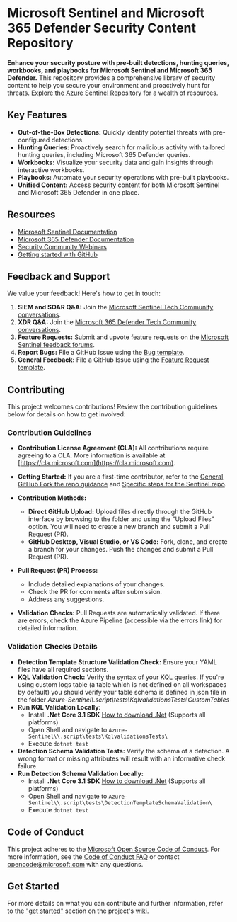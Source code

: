 # Microsoft Sentinel and Microsoft 365 Defender Security Content Repository

**Enhance your security posture with pre-built detections, hunting queries, workbooks, and playbooks for Microsoft Sentinel and Microsoft 365 Defender.** This repository provides a comprehensive library of security content to help you secure your environment and proactively hunt for threats. [Explore the Azure Sentinel Repository](https://github.com/Azure/Azure-Sentinel) for a wealth of resources.

## Key Features

*   **Out-of-the-Box Detections:** Quickly identify potential threats with pre-configured detections.
*   **Hunting Queries:** Proactively search for malicious activity with tailored hunting queries, including Microsoft 365 Defender queries.
*   **Workbooks:** Visualize your security data and gain insights through interactive workbooks.
*   **Playbooks:** Automate your security operations with pre-built playbooks.
*   **Unified Content:** Access security content for both Microsoft Sentinel and Microsoft 365 Defender in one place.

## Resources

*   [Microsoft Sentinel Documentation](https://go.microsoft.com/fwlink/?linkid=2073774&clcid=0x409)
*   [Microsoft 365 Defender Documentation](https://docs.microsoft.com/microsoft-365/security/defender/microsoft-365-defender?view=o365-worldwide)
*   [Security Community Webinars](https://aka.ms/securitywebinars)
*   [Getting started with GitHub](https://help.github.com/en#dotcom)

## Feedback and Support

We value your feedback!  Here's how to get in touch:

1.  **SIEM and SOAR Q&A:** Join the [Microsoft Sentinel Tech Community conversations](https://techcommunity.microsoft.com/t5/microsoft-sentinel/bd-p/MicrosoftSentinel).
2.  **XDR Q&A:** Join the [Microsoft 365 Defender Tech Community conversations](https://techcommunity.microsoft.com/t5/microsoft-365-defender/bd-p/MicrosoftThreatProtection).
3.  **Feature Requests:** Submit and upvote feature requests on the [Microsoft Sentinel feedback forums](https://feedback.azure.com/d365community/forum/37638d17-0625-ec11-b6e6-000d3a4f07b8).
4.  **Report Bugs:** File a GitHub Issue using the [Bug template](https://github.com/Azure/Azure-Sentinel/issues/new?assignees=&labels=&template=bug_report.md&title=).
5.  **General Feedback:** File a GitHub Issue using the [Feature Request template](https://github.com/Azure/Azure-Sentinel/issues/new?assignees=&labels=&template=feature_request.md&title=).

## Contributing

This project welcomes contributions! Review the contribution guidelines below for details on how to get involved:

### Contribution Guidelines

*   **Contribution License Agreement (CLA):** All contributions require agreeing to a CLA. More information is available at [https://cla.microsoft.com](https://cla.microsoft.com).
*   **Getting Started:** If you are a first-time contributor, refer to the [General GitHub Fork the repo guidance](https://docs.github.com/github/getting-started-with-github/fork-a-repo) and  [Specific steps for the Sentinel repo](https://github.com/Azure/Azure-Sentinel/blob/master/GettingStarted.md).
*   **Contribution Methods:**

    *   **Direct GitHub Upload:** Upload files directly through the GitHub interface by browsing to the folder and using the "Upload Files" option. You will need to create a new branch and submit a Pull Request (PR).
    *   **GitHub Desktop, Visual Studio, or VS Code:** Fork, clone, and create a branch for your changes. Push the changes and submit a Pull Request (PR).
*   **Pull Request (PR) Process:**

    *   Include detailed explanations of your changes.
    *   Check the PR for comments after submission.
    *   Address any suggestions.
*   **Validation Checks:**  Pull Requests are automatically validated. If there are errors, check the Azure Pipeline (accessible via the errors link) for detailed information.

### Validation Checks Details

*   **Detection Template Structure Validation Check:** Ensure your YAML files have all required sections.
*   **KQL Validation Check:** Verify the syntax of your KQL queries. If you're using custom logs table (a table which is not defined on all workspaces by default) you should verify your table schema is defined in json file in the folder *Azure-Sentinel\\.script\tests\KqlvalidationsTests\CustomTables*
*   **Run KQL Validation Locally**:
    *   Install **.Net Core 3.1 SDK** [How to download .Net](https://dotnet.microsoft.com/download) (Supports all platforms)
    *   Open Shell and navigate to  `Azure-Sentinel\\.script\tests\KqlvalidationsTests\`
    *   Execute `dotnet test`
*   **Detection Schema Validation Tests:** Verify the schema of a detection.  A wrong format or missing attributes will result with an informative check failure.
*   **Run Detection Schema Validation Locally:**
    *   Install **.Net Core 3.1 SDK** [How to download .Net](https://dotnet.microsoft.com/download) (Supports all platforms)
    *   Open Shell and navigate to  `Azure-Sentinel\\.script\tests\DetectionTemplateSchemaValidation\`
    *   Execute `dotnet test`

## Code of Conduct

This project adheres to the [Microsoft Open Source Code of Conduct](https://opensource.microsoft.com/codeofconduct/). For more information, see the [Code of Conduct FAQ](https://opensource.microsoft.com/codeofconduct/faq/) or contact [opencode@microsoft.com](mailto:opencode@microsoft.com) with any questions.

## Get Started

For more details on what you can contribute and further information, refer to the ["get started"](https://github.com/Azure/Azure-Sentinel/wiki#get-started) section on the project's [wiki](https://aka.ms/threathunters).